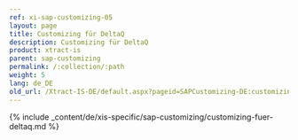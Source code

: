 ```yaml
---
ref: xi-sap-customizing-05
layout: page
title: Customizing für DeltaQ
description: Customizing für DeltaQ
product: xtract-is
parent: sap-customizing
permalink: /:collection/:path
weight: 5
lang: de_DE
old_url: /Xtract-IS-DE/default.aspx?pageid=SAPCustomizing-DE:customizing-fuer-deltaq
---
```

{% include _content/de/xis-specific/sap-customizing/customizing-fuer-deltaq.md %}
